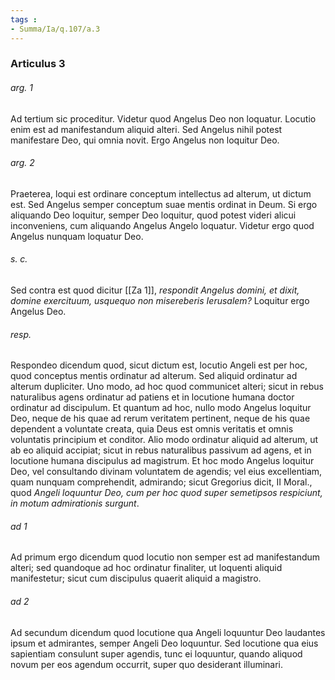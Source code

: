 ```yaml
---
tags : 
- Summa/Ia/q.107/a.3
---
```


### Articulus 3

###### arg. 1
Ad tertium sic proceditur. Videtur quod Angelus Deo non loquatur. Locutio enim est ad manifestandum aliquid alteri. Sed Angelus nihil potest manifestare Deo, qui omnia novit. Ergo Angelus non loquitur Deo.

###### arg. 2
Praeterea, loqui est ordinare conceptum intellectus ad alterum, ut dictum est. Sed Angelus semper conceptum suae mentis ordinat in Deum. Si ergo aliquando Deo loquitur, semper Deo loquitur, quod potest videri alicui inconveniens, cum aliquando Angelus Angelo loquatur. Videtur ergo quod Angelus nunquam loquatur Deo.

###### s. c.
Sed contra est quod dicitur [[Za 1]], *respondit Angelus domini, et dixit, domine exercituum, usquequo non misereberis Ierusalem?* Loquitur ergo Angelus Deo.

###### resp.
Respondeo dicendum quod, sicut dictum est, locutio Angeli est per hoc, quod conceptus mentis ordinatur ad alterum. Sed aliquid ordinatur ad alterum dupliciter. Uno modo, ad hoc quod communicet alteri; sicut in rebus naturalibus agens ordinatur ad patiens et in locutione humana doctor ordinatur ad discipulum. Et quantum ad hoc, nullo modo Angelus loquitur Deo, neque de his quae ad rerum veritatem pertinent, neque de his quae dependent a voluntate creata, quia Deus est omnis veritatis et omnis voluntatis principium et conditor. Alio modo ordinatur aliquid ad alterum, ut ab eo aliquid accipiat; sicut in rebus naturalibus passivum ad agens, et in locutione humana discipulus ad magistrum. Et hoc modo Angelus loquitur Deo, vel consultando divinam voluntatem de agendis; vel eius excellentiam, quam nunquam comprehendit, admirando; sicut Gregorius dicit, II Moral., quod *Angeli loquuntur Deo, cum per hoc quod super semetipsos respiciunt, in motum admirationis surgunt*.

###### ad 1
Ad primum ergo dicendum quod locutio non semper est ad manifestandum alteri; sed quandoque ad hoc ordinatur finaliter, ut loquenti aliquid manifestetur; sicut cum discipulus quaerit aliquid a magistro.

###### ad 2
Ad secundum dicendum quod locutione qua Angeli loquuntur Deo laudantes ipsum et admirantes, semper Angeli Deo loquuntur. Sed locutione qua eius sapientiam consulunt super agendis, tunc ei loquuntur, quando aliquod novum per eos agendum occurrit, super quo desiderant illuminari.

